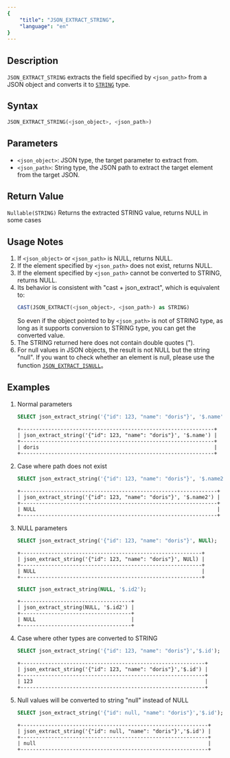 ```yaml
---
{
    "title": "JSON_EXTRACT_STRING",
    "language": "en"
}
---
```


## Description
`JSON_EXTRACT_STRING` extracts the field specified by `<json_path>` from a JSON object and converts it to [`STRING`](../../../basic-element/sql-data-types/string-type/STRING.md) type.

## Syntax
```sql
JSON_EXTRACT_STRING(<json_object>, <json_path>)
```

## Parameters
- `<json_object>`: JSON type, the target parameter to extract from.
- `<json_path>`: String type, the JSON path to extract the target element from the target JSON.

## Return Value
`Nullable(STRING)` Returns the extracted STRING value, returns NULL in some cases

## Usage Notes
1. If `<json_object>` or `<json_path>` is NULL, returns NULL.
2. If the element specified by `<json_path>` does not exist, returns NULL.
3. If the element specified by `<json_path>` cannot be converted to STRING, returns NULL.
4. Its behavior is consistent with "cast + json_extract", which is equivalent to:
    ```sql
    CAST(JSON_EXTRACT(<json_object>, <json_path>) as STRING)
    ```
    So even if the object pointed to by `<json_path>` is not of STRING type, as long as it supports conversion to STRING type, you can get the converted value.
5. The STRING returned here does not contain double quotes (").
6. For null values in JSON objects, the result is not NULL but the string "null". 
If you want to check whether an element is null, please use the function  [`JSON_EXTRACT_ISNULL`](./json-extract-isnull.md)。

## Examples
1. Normal parameters
    ```sql
    SELECT json_extract_string('{"id": 123, "name": "doris"}', '$.name');
    ```
    ```text
    +---------------------------------------------------------------+
    | json_extract_string('{"id": 123, "name": "doris"}', '$.name') |
    +---------------------------------------------------------------+
    | doris                                                         |
    +---------------------------------------------------------------+
    ```
2. Case where path does not exist
    ```sql
    SELECT json_extract_string('{"id": 123, "name": "doris"}', '$.name2');
    ```
    ```text
    +----------------------------------------------------------------+
    | json_extract_string('{"id": 123, "name": "doris"}', '$.name2') |
    +----------------------------------------------------------------+
    | NULL                                                           |
    +----------------------------------------------------------------+
    ```
3. NULL parameters
    ```sql
    SELECT json_extract_string('{"id": 123, "name": "doris"}', NULl);
    ```
    ```text
    +-----------------------------------------------------------+
    | json_extract_string('{"id": 123, "name": "doris"}', NULl) |
    +-----------------------------------------------------------+
    | NULL                                                      |
    +-----------------------------------------------------------+
    ```
    ```sql
    SELECT json_extract_string(NULL, '$.id2');
    ```
    ```text
    +------------------------------------+
    | json_extract_string(NULL, '$.id2') |
    +------------------------------------+
    | NULL                               |
    +------------------------------------+
    ```
4. Case where other types are converted to STRING
    ```sql
    SELECT json_extract_string('{"id": 123, "name": "doris"}','$.id');
    ```
    ```text
    +------------------------------------------------------------+
    | json_extract_string('{"id": 123, "name": "doris"}','$.id') |
    +------------------------------------------------------------+
    | 123                                                        |
    +------------------------------------------------------------+
    ```
5. Null values will be converted to string "null" instead of NULL
    ```sql
    SELECT json_extract_string('{"id": null, "name": "doris"}','$.id');
    ```
    ```text
    +-------------------------------------------------------------+
    | json_extract_string('{"id": null, "name": "doris"}','$.id') |
    +-------------------------------------------------------------+
    | null                                                        |
    +-------------------------------------------------------------+
    ```